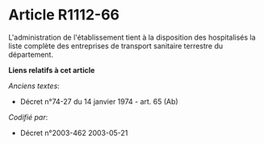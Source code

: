 # Article R1112-66

L'administration de l'établissement tient à la disposition des hospitalisés la liste complète des entreprises de transport
sanitaire terrestre du département.

**Liens relatifs à cet article**

_Anciens textes_:

  - Décret n°74-27 du 14 janvier 1974 - art. 65 (Ab)

_Codifié par_:

  - Décret n°2003-462 2003-05-21
